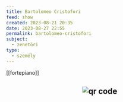 ```yaml
---
title: Bartolomeo Cristofori
feed: show
created: 2023-08-21 20:35
date: 2023-08-27 22:55
permalink: bartolomeo-cristofori
subject:
  - zenetöri
type:
  - személy
---
```


[[fortepiano]]



## <p style="text-align: center;"><img src="https://chart.googleapis.com/chart?cht=qr&chl=https://notes.andrasdenes.com/bartolomeo-cristofori&chs=180x180&choe=UTF-8&chld=L|2" alt="qr code"></p>

